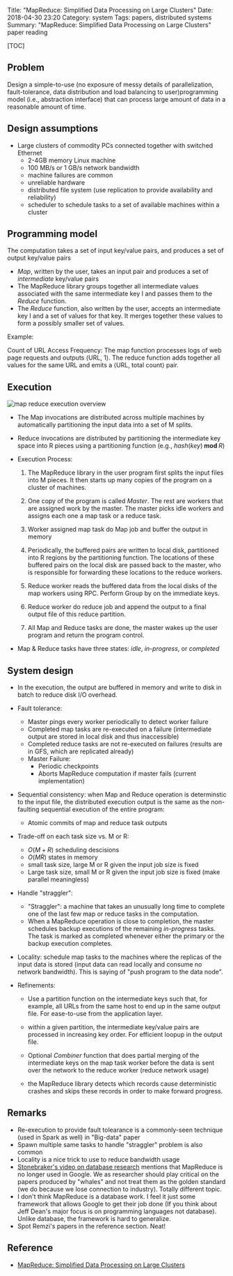 Title: "MapReduce: Simplified Data Processing on Large Clusters"
Date: 2018-04-30 23:20
Category: system
Tags: papers, distributed systems
Summary: "MapReduce: Simplified Data Processing on Large Clusters" paper reading

[TOC]

## Problem

Design a simple-to-use (no exposure of messy details of parallelization, fault-tolerance, data distribution and load balancing to user)programming model (i.e., abstraction interface) that can process large amount of data 
in a reasonable amount of time.

## Design assumptions

- Large clusters of commodity PCs connected together with switched Ethernet
    - 2-4GB memory Linux machine
    - 100 MB/s or 1 GB/s network bandwidth
    - machine failures are common
    - unreliable hardware
    - distributed file system (use replication to provide availability and reliability)
    - scheduler to schedule tasks to a set of available machines within a cluster

## Programming model

The computation takes a set of input key/value pairs, and produces a set of output key/value pairs

- *Map*, written by the user, takes an input pair and produces a set of *intermediate* key/value pairs
- The MapReduce library groups together all intermediate values associated with the same intermediate key I and passes them to the *Reduce* function.
- The *Reduce* function, also written by the user, accepts an intermediate key I and a set of values for that key. It merges together these values to form a possibly smaller set of values.

Example:

Count of URL Access Frequency: The map function processes logs of web page requests and outputs ⟨URL, 1⟩. The reduce function adds together all values for the same URL and emits a ⟨URL, total count⟩ pair.

## Execution

<img src="/images/mapreduce-execution.png" alt="map reduce execution overview"/>

- The Map invocations are distributed across multiple machines by automatically partitioning the input data
into a set of M splits.

- Reduce invocations are distributed by partitioning the intermediate key space into R pieces using a partitioning function
(e.g., $hash(key) \textbf{ mod } R$)

- Execution Process:

    1. The MapReduce library in the user program first splits the input files into M pieces. It then starts up many copies of the program on a cluster of machines.

    2. One copy of the program is called *Master*. The rest are workers that are assigned work by the master. The master picks idle workers and assigns each one a map task or a reduce task.

    3. Worker assigned map task do Map job and buffer the output in memory

    4. Periodically, the buffered pairs are written to local disk, partitioned into R regions by the partitioning function. The locations of these buffered pairs on the local disk are passed back to the master, who is responsible for forwarding these locations to the reduce workers.

    5. Reduce worker reads the buffered data from the local disks of the map workers using RPC. Perform Group by on the immediate keys.

    6. Reduce worker do reduce job and append the output to a final output file of this reduce partition.

    7. All Map and Reduce tasks are done, the master wakes up the user program and return the program control.

- Map & Reduce tasks have three states: *idle*, *in-progress*, or *completed*

## System design

- In the execution, the output are buffered in memory and write to disk in batch to reduce disk I/O overhead.

- Fault tolerance:

    - Master pings every worker periodically to detect worker failure
    - Completed map tasks are re-executed on a failure (intermediate output are stored in local disk and thus inaccessible)
    - Completed reduce tasks are not re-executed on failures (results are in GFS, which are replicated already)
    - Master Failure:
        - Periodic checkpoints
        - Aborts MapReduce computation if master fails (current implementation)

- Sequential consistency: when Map and Reduce operation is determinstic to the input file, the distributed execution output
is the same as the non-faulting sequential execution of the entire program:

    - Atomic commits of map and reduce task outputs

- Trade-off on each task size vs. M or R:
    - $O(M + R)$ scheduling descisions
    - $O(M \dot R)$ states in memory
    - small task size, large M or R given the input job size is fixed
    - Large task size, small M or R given the input job size is fixed (make parallel meaningless)

- Handle "straggler":

    - "Straggler": a machine that takes an unusually long time to complete one of the last few map or reduce tasks in the computation.
    - When a MapReduce operation is close to completion, the master schedules backup executions of the remaining *in-progress* tasks. The task is marked as completed whenever either the primary or the backup execution completes. 

- Locality: schedule map tasks to the machines where the replicas of the input data is stored (input data can read locally
and consume no network bandwidth). This is saying of "push program to the data node".

- Refinements:

    - Use a partition function on the intermediate keys such that, for example, all URLs from the same host to end up in the same
    output file. For ease-to-use from the application layer.

    - within a given partition, the intermediate key/value pairs are processed in increasing key order. For efficient loopup in
    the output file.

    - Optional *Combiner* function that does partial merging of the intermediate keys on the map task worker before the data is sent over the network to the reduce worker (reduce network usage)
    
    - the MapReduce library detects which records cause deterministic crashes and skips these records in order to make forward progress.

## Remarks

- Re-execution to provide fault tolearance is a commonly-seen technique (used in Spark as well) in "Big-data" paper
- Spawn multiple same tasks to handle "straggler" problem is also common
- Locality is a nice trick to use to reduce bandwidth usage
- [Stonebraker's video on database research](https://youtu.be/DJFKl_5JTnA?t=27m57s) mentions that MapReduce is no longer used
in Google. We as researcher should play critical on the papers produced by "whales" and not treat them as the golden standard
(we do because we lose connection to industry). Totally different topic.
- I don't think MapReduce is a database work. I feel it just some framework that allows Google to get their job done
(If you think about Jeff Dean's major focus is on programming languages not database). Unlike database, the framework is hard to generalize.
- Spot Remzi's papers in the reference section. Neat!

## Reference

- [MapReduce: Simplified Data Processing on Large Clusters](https://static.googleusercontent.com/media/research.google.com/en//archive/mapreduce-osdi04.pdf)